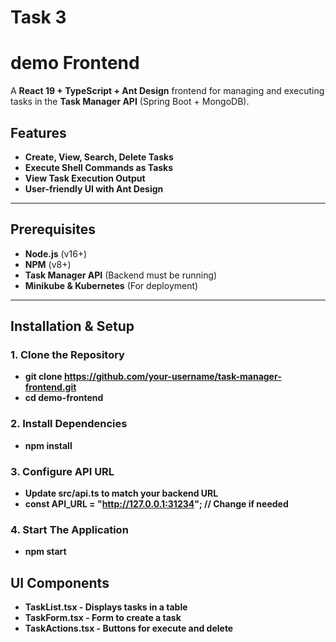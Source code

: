 # Task 3
# demo Frontend

A **React 19 + TypeScript + Ant Design** frontend for managing and executing tasks in the **Task Manager API** (Spring Boot + MongoDB).

## Features
- **Create, View, Search, Delete Tasks**
-  **Execute Shell Commands as Tasks**
-  **View Task Execution Output**
-  **User-friendly UI with Ant Design**

---

## Prerequisites
- **Node.js** (v16+)
- **NPM** (v8+)
- **Task Manager API** (Backend must be running)
- **Minikube & Kubernetes** (For deployment)

---

## Installation & Setup
### **1️. Clone the Repository**
- **git clone https://github.com/your-username/task-manager-frontend.git**
- **cd demo-frontend**

### **2. Install Dependencies**
- **npm install**

### **3. Configure API URL**
- **Update src/api.ts to match your backend URL**
- **const API_URL = "http://127.0.0.1:31234"; // Change if needed**

### **4. Start The Application**
- **npm start**

## UI Components
- **TaskList.tsx - Displays tasks in a table**
- **TaskForm.tsx - Form to create a task**
- **TaskActions.tsx - Buttons for execute and delete**
